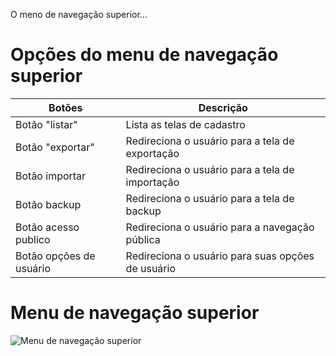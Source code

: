 O meno de navegação superior...

# Opções do menu de navegação superior

| Botões                  | Descrição                                       |
|-------------------------|-------------------------------------------------|
| Botão "listar"          | Lista as telas de cadastro                      |
| Botão "exportar"        | Redireciona o usuário para a tela de exportação |
| Botão importar          | Redireciona o usuário para a tela de importação |
| Botão backup            | Redireciona o usuário para a tela de backup     |
| Botão acesso publico    | Redireciona o usuário para a navegação pública  |
| Botão opções de usuário | Redireciona o usuário para suas opções de usuário |


# Menu de navegação superior

![Menu de navegação superior]()